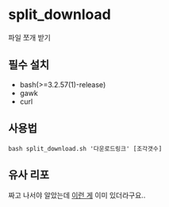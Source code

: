 # split_download
파일 쪼개 받기

## 필수 설치

- bash(>=3.2.57(1)-release)
- gawk
- curl

## 사용법

```
bash split_download.sh '다운로드링크' [조각갯수]
```

## 유사 리포

짜고 나서야 알았는데 [이런 게](https://github.com/antonyho/bash-split-download) 이미  있더라구요..
